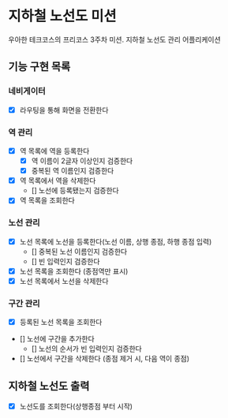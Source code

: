 # 지하철 노선도 미션

우아한 테크코스의 프리코스 3주차 미션. 지하철 노선도 관리 어플리케이션

## 기능 구현 목록

### 네비게이터

- [x] 라우팅을 통해 화면을 전환한다

### 역 관리

- [x] 역 목록에 역을 등록한다
  - [x] 역 이름이 2글자 이상인지 검증한다
  - [x] 중복된 역 이름인지 검증한다
- [x] 역 목록에서 역을 삭제한다
  - [] 노선에 등록됐는지 검증한다
- [x] 역 목록을 조회한다

### 노선 관리

- [x] 노선 목록에 노선을 등록한다(노선 이름, 상행 종점, 하행 종점 입력)
  - [] 중복된 노선 이름인지 검증한다
  - [] 빈 입력인지 검증한다
- [x] 노선 목록을 조회한다 (종점역만 표시)
- [x] 노선 목록에서 노선을 삭제한다

### 구간 관리

- [x] 등록된 노선 목록을 조회한다
- [] 노선에 구간을 추가한다
  - [] 노선의 순서가 빈 입력인지 검증한다
- [] 노선에서 구간을 삭제한다 (종점 제거 시, 다음 역이 종점)

## 지하철 노선도 출력

- [x] 노선도를 조회한다(상행종점 부터 시작)
